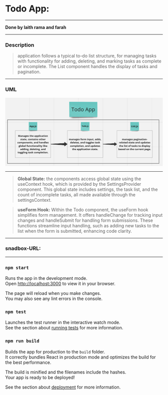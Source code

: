 # Todo App:

---
**Done by laith rama and farah**

----

### Description

 > application follows a typical to-do list structure, for managing tasks with functionality for adding, deleting, and marking tasks as complete or incomplete. The List component handles the display of tasks and pagination. 

----

### UML

![UML](image.png)


----

> **Global State:** the components access global state using the useContext hook, which is provided by the SettingsProvider component. This global state includes settings, the task list, and the count of incomplete tasks, all made available through the settingsContext.

> **useForm Hook:** Within the Todo component, the useForm hook simplifies form management. It offers handleChange for tracking input changes and handleSubmit for handling form submissions. These functions streamline input handling, such as adding new tasks to the list when the form is submitted, enhancing code clarity.

----

### snadbox-URL: 

----


### `npm start`

Runs the app in the development mode.\
Open [http://localhost:3000](http://localhost:3000) to view it in your browser.

The page will reload when you make changes.\
You may also see any lint errors in the console.

### `npm test`

Launches the test runner in the interactive watch mode.\
See the section about [running tests](https://facebook.github.io/create-react-app/docs/running-tests) for more information.

### `npm run build`

Builds the app for production to the `build` folder.\
It correctly bundles React in production mode and optimizes the build for the best performance.

The build is minified and the filenames include the hashes.\
Your app is ready to be deployed!

See the section about [deployment](https://facebook.github.io/create-react-app/docs/deployment) for more information.


